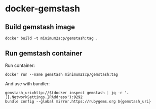 # docker-gemstash

## Build gemstash image

```shell
docker build -t minimum2scp/gemstash:tag .
```

## Run gemstash container

Run container:

```
docker run --name gemstash minimum2scp/gemstash:tag
```

And use with bundler:

```shell
gemstash_uri=http://$(docker inspect gemstash | jq -r '.[].NetworkSettings.IPAddress'):9292
bundle config --global mirror.https://rubygems.org ${gemstash_uri}
```

